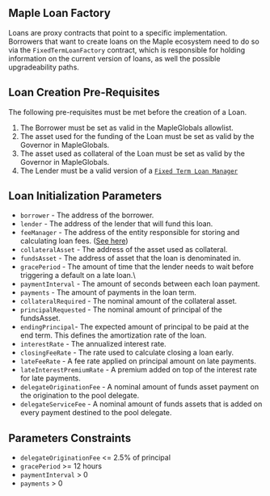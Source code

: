 ## Maple Loan Factory

Loans are proxy contracts that point to a specific implementation. Borrowers that want to create loans on the Maple ecosystem need to do so via the `FixedTermLoanFactory` contract, which is responsible for holding information on the current version of loans, as well the possible upgradeability paths.

## Loan Creation Pre-Requisites

The following pre-requisites must be met before the creation of a Loan.

1. The Borrower must be set as valid in the MapleGlobals allowlist.
2. The asset used for the funding of the Loan must be set as valid by the Governor in MapleGlobals.
3. The asset used as collateral of the Loan must be set as valid by the Governor in MapleGlobals.
4. The Lender must be a valid version of a [`Fixed Term Loan Manager`](../../loan-managers/fixed-term-loan-manager/fixed-term-loan-manager.md)

## Loan Initialization Parameters

* `borrower` - The address of the borrower.
* `lender` - The address of the lender that will fund this loan. 
* `feeManager` - The address of the entity responsible for storing and calculating loan fees. ([See here](./fee-manager.md))
* `collateralAsset` - The address of the asset used as collateral.
* `fundsAsset` - The address of asset that the loan is denominated in.
* `gracePeriod` - The amount of time that the lender needs to wait before triggering a default on a late loan.\
* `paymentInterval` - The amount of seconds between each loan payment.
* `payments` - The amount of payments in the loan term.
* `collateralRequired` - The nominal amount of the collateral asset.
* `principalRequested` - The nominal amount of principal of the fundsAsset.
* `endingPrincipal`- The expected amount of principal to be paid at the end term. This defines the amortization rate of the loan.
* `interestRate` - The annualized interest rate.
* `closingFeeRate` - The rate used to calculate closing a loan early.
* `lateFeeRate` - A fee rate applied on principal amount on late payments.
* `lateInterestPremiumRate` - A premium added on top of the interest rate for late payments.
* `delegateOriginationFee` - A nominal amount of funds asset payment on the origination to the pool delegate.
* `delegateServiceFee` - A nominal amount of funds assets that is added on every payment destined to the pool delegate.

## Parameters Constraints

* `delegateOriginationFee` <= 2.5% of principal
* `gracePeriod` >= 12 hours
* `paymentInterval` > 0
* `payments` > 0
